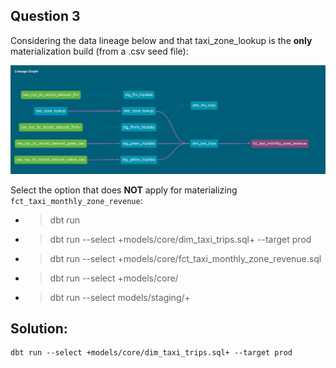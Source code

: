 ## Question 3

Considering the data lineage below and that taxi_zone_lookup is the **only** materialization build (from a .csv seed file):

![graph](homework_q2.png)

Select the option that does **NOT** apply for materializing `fct_taxi_monthly_zone_revenue`:

- >dbt run
- >dbt run --select +models/core/dim_taxi_trips.sql+ --target prod
- >dbt run --select +models/core/fct_taxi_monthly_zone_revenue.sql
- >dbt run --select +models/core/
- >dbt run --select models/staging/+

## Solution:
```shell
dbt run --select +models/core/dim_taxi_trips.sql+ --target prod
```